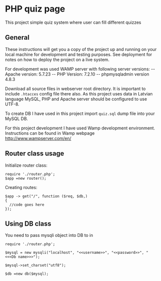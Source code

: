 # PHP quiz page

This project simple quiz system where user can fill different quizzes

## General

These instructions will get you a copy of the project up and running on your local machine for development and testing purposes. See deployment for notes on how to deploy the project on a live system.

For development was used WAMP server with following server versions:
-- Apache version: 5.7.23
-- PHP Version: 7.2.10
-- phpmysqladmin version 4.8.3

Download all source files in webserver root directory. It is important to include `.htacces` config file there also. As this project uses data in Latvian language MySQL, PHP and Apache server should be configured to use UTF-8.

To create DB I have used in this project import `quiz.sql` dump file into your MySQL DB.

For this project development I have used Wamp development environment. Instructions can be found in Wamp webpage http://www.wampserver.com/en/

## Router class usage

Initialize router class:
```
require './router.php';
$app =new router();
```

Creating routes:
```
$app -> get("/", function ($req, $db,)
{
  //code goes here
});

```

## Using DB class

You need to pass mysqli object into DB to in
```
require './router.php';

$mysql = new mysqli("localhost", "<<username>>", "<<password>>", "<<<Db name>>>");

$mysql->set_charset("utf8");

$db =new db($mysql);
```
